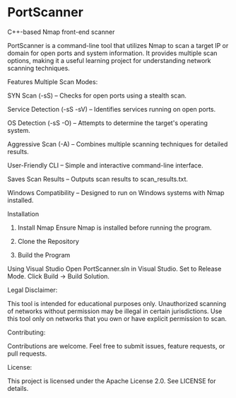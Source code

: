 # PortScanner
C++-based Nmap front-end scanner


PortScanner is a command-line tool that utilizes Nmap to scan a target IP or domain for open ports and system information. It provides multiple scan options, making it a useful learning project for understanding network scanning techniques.

Features
Multiple Scan Modes:

SYN Scan (-sS) – Checks for open ports using a stealth scan.

Service Detection (-sS -sV) – Identifies services running on open ports.

OS Detection (-sS -O) – Attempts to determine the target's operating system.

Aggressive Scan (-A) – Combines multiple scanning techniques for detailed results.

User-Friendly CLI – Simple and interactive command-line interface.

Saves Scan Results – Outputs scan results to scan_results.txt.

Windows Compatibility – Designed to run on Windows systems with Nmap installed.

Installation

1. Install Nmap
Ensure Nmap is installed before running the program.

2. Clone the Repository

3. Build the Program

Using Visual Studio
Open PortScanner.sln in Visual Studio.
Set to Release Mode.
Click Build → Build Solution.


Legal Disclaimer:

This tool is intended for educational purposes only.
Unauthorized scanning of networks without permission may be illegal in certain jurisdictions.
Use this tool only on networks that you own or have explicit permission to scan.

Contributing:

Contributions are welcome. Feel free to submit issues, feature requests, or pull requests.

License:

This project is licensed under the Apache License 2.0. See LICENSE for details.
